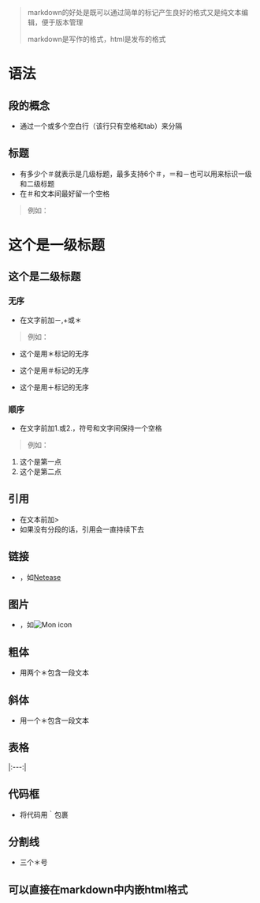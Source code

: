 > markdown的好处是既可以通过简单的标记产生良好的格式又是纯文本编辑，便于版本管理
>
> markdown是写作的格式，html是发布的格式

# 语法
## 段的概念
* 通过一个或多个空白行（该行只有空格和tab）来分隔

## 标题
* 有多少个＃就表示是几级标题，最多支持6个＃，＝和－也可以用来标识一级和二级标题
* 在＃和文本间最好留一个空格

> 例如：
# 这个是一级标题
## 这个是二级标题

### 无序
* 在文字前加－,+或＊

> 例如：
* 这个是用＊标记的无序
- 这个是用＃标记的无序
+ 这个是用＋标记的无序

### 顺序
* 在文字前加1.或2.，符号和文字间保持一个空格

> 例如：

1. 这个是第一点
2. 这个是第二点

## 引用
* 在文本前加>
* 如果没有分段的话，引用会一直持续下去
## 链接
* []()，如[Netease](http://www.netease.com)
## 图片
* ![]()，如![Mon icon](http://mouapp.com/Mon_128.png)
## 粗体
* 用两个＊包含一段文本
## 斜体
* 用一个＊包含一段文本
## 表格
|:---:|
## 代码框
* 将代码用｀包裹
## 分割线
* 三个＊号
## 可以直接在markdown中内嵌html格式

